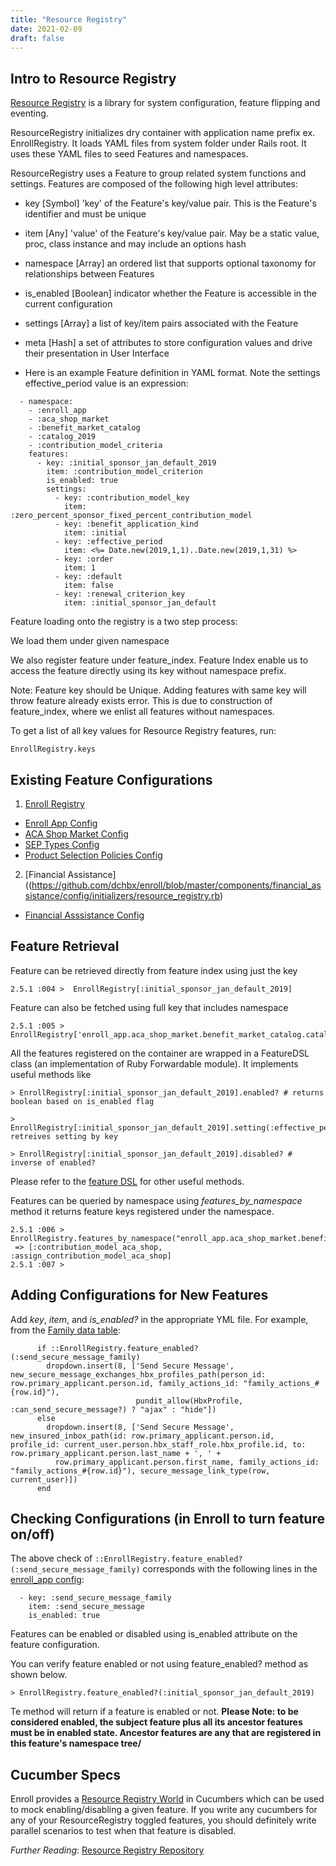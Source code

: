 ```yaml
---
title: "Resource Registry"
date: 2021-02-09
draft: false
---
```


## Intro to Resource Registry

[Resource Registry](https://github.com/ideacrew/resource_registry) is a library for system configuration, feature flipping and eventing.

ResourceRegistry initializes dry container with application name prefix ex. EnrollRegistry.  It loads YAML files from system folder under Rails root. It uses these YAML files to seed Features and namespaces.

ResourceRegistry uses a Feature to group related system functions and settings. Features are composed of the following high level attributes:

- key [Symbol] 'key' of the Feature's key/value pair. This is the Feature's identifier and must be unique

- item [Any] 'value' of the Feature's key/value pair. May be a static value, proc, class instance and may include an options hash

- namespace [Array] an ordered list that supports optional taxonomy for relationships between Features

- is_enabled [Boolean] indicator whether the Feature is accessible in the current configuration

- settings [Array] a list of key/item pairs associated with the Feature

- meta [Hash] a set of attributes to store configuration values and drive their presentation in User Interface

- Here is an example Feature definition in YAML format. Note the settings effective_period value is an expression:
```
  - namespace:
    - :enroll_app
    - :aca_shop_market
    - :benefit_market_catalog
    - :catalog_2019
    - :contribution_model_criteria
    features:
      - key: :initial_sponsor_jan_default_2019
        item: :contribution_model_criterion
        is_enabled: true
        settings:
          - key: :contribution_model_key
            item: :zero_percent_sponsor_fixed_percent_contribution_model
          - key: :benefit_application_kind
            item: :initial
          - key: :effective_period
            item: <%= Date.new(2019,1,1)..Date.new(2019,1,31) %>
          - key: :order
            item: 1
          - key: :default
            item: false
          - key: :renewal_criterion_key
            item: :initial_sponsor_jan_default
```

Feature loading onto the registry is a two step process:

We load them under given namespace

We also register feature under feature_index. Feature Index enable us to access the feature directly using its key without namespace prefix. 

Note: Feature key should be Unique. Adding features with same key will throw feature already exists error. This is due to construction of feature_index, where we enlist all features without namespaces.

To get a list of all key values for Resource Registry features, run:

```EnrollRegistry.keys```

## Existing Feature Configurations

1) [Enroll Registry](https://github.com/dchbx/enroll/blob/master/config/initializers/resource_registry.rb)
- [Enroll App Config](https://github.com/dchbx/enroll/blob/master/system/config/templates/features/enroll_app/enroll_app.yml)
- [ACA Shop Market Config](https://github.com/dchbx/enroll/blob/master/system/config/templates/features/aca_shop_market/aca_shop_market.yml)
- [SEP Types Config](https://github.com/dchbx/enroll/blob/master/system/config/templates/features/enroll_app/sep_types.yml)
- [Product Selection Policies Config](https://github.com/dchbx/enroll/blob/master/system/config/templates/features/product_selection_policies/product_selection_policies.yml)


2) [Financial Assistance]((https://github.com/dchbx/enroll/blob/master/components/financial_assistance/config/initializers/resource_registry.rb)
- [Financial Asssistance Config](https://github.com/dchbx/enroll/blob/master/system/config/templates/features/aca_individual_market/financial_assistance.yml)

## Feature Retrieval

Feature can be retrieved directly from feature index using just the key 
```
2.5.1 :004 >  EnrollRegistry[:initial_sponsor_jan_default_2019]
```
Feature can also be fetched using full key that includes namespace
```
2.5.1 :005 >  EnrollRegistry['enroll_app.aca_shop_market.benefit_market_catalog.catalog_2019.contribution_model_criteria.initial_sponsor_jan_default_2019']
```
All the features registered on the container are wrapped in a FeatureDSL class (an implementation of Ruby Forwardable module).  It implements useful methods like
```
> EnrollRegistry[:initial_sponsor_jan_default_2019].enabled? # returns boolean based on is_enabled flag

> EnrollRegistry[:initial_sponsor_jan_default_2019].setting(:effective_period)# retreives setting by key

> EnrollRegistry[:initial_sponsor_jan_default_2019].disabled? # inverse of enabled? 
```
Please refer to the [feature DSL](https://github.com/ideacrew/resource_registry/blob/master/lib/resource_registry/feature_dsl.rb) for other useful methods.

Features can be queried by namespace using _features_by_namespace_ method it returns feature keys registered under the namespace.

```
2.5.1 :006 > EnrollRegistry.features_by_namespace("enroll_app.aca_shop_market.benefit_market_catalog")
 => [:contribution_model_aca_shop, :assign_contribution_model_aca_shop] 
2.5.1 :007 > 
```

## Adding Configurations for New Features

Add _key_, _item_, and _is_enabled?_ in the appropriate YML file. For example, from the [Family data table](https://github.com/dchbx/enroll/blob/master/app/models/effective/datatables/family_data_table.rb):

          if ::EnrollRegistry.feature_enabled?(:send_secure_message_family)
            dropdown.insert(8, ['Send Secure Message', new_secure_message_exchanges_hbx_profiles_path(person_id: row.primary_applicant.person.id, family_actions_id: "family_actions_#{row.id}"),
                                pundit_allow(HbxProfile, :can_send_secure_message?) ? "ajax" : "hide"])
          else
            dropdown.insert(8, ['Send Secure Message', new_insured_inbox_path(id: row.primary_applicant.person.id, profile_id: current_user.person.hbx_staff_role.hbx_profile.id, to: row.primary_applicant.person.last_name + ', ' +
              row.primary_applicant.person.first_name, family_actions_id: "family_actions_#{row.id}"), secure_message_link_type(row, current_user)])
          end

## Checking Configurations (in Enroll to turn feature on/off)

The above check of `::EnrollRegistry.feature_enabled?(:send_secure_message_family)` corresponds with the following lines in the [enroll_app config](https://github.com/dchbx/enroll/blob/master/system/config/templates/features/enroll_app/enroll_app.yml):

      - key: :send_secure_message_family
        item: :send_secure_message
        is_enabled: true

Features can be enabled or disabled using is_enabled attribute on the feature configuration.

You can verify feature enabled or not using feature_enabled? method as shown below.
```
> EnrollRegistry.feature_enabled?(:initial_sponsor_jan_default_2019)
```
Te method will return if a feature is enabled or not. **Please Note: to be considered enabled, the subject feature plus all its ancestor features must be in enabled state. Ancestor features are any that are registered in this feature's namespace tree/**

## Cucumber Specs

Enroll provides a [Resource Registry World](https://github.com/dchbx/enroll/blob/master/features/support/worlds/resource_registry_world.rb) in Cucumbers which can be used to mock enabling/disabling a given feature. If you write any cucumbers for any of your ResourceRegistry toggled features, you should definitely write parallel scenarios to test when that feature is disabled.

_Further Reading_: [Resource Registry Repository](https://github.com/ideacrew/resource_registry)



